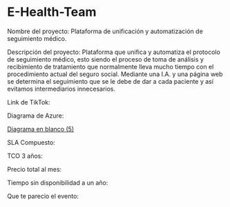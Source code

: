 # E-Health-Team

Nombre del proyecto: Plataforma de unificación y automatización de seguimiento médico.

Descripción del proyecto: Plataforma que unifica y automatiza el protocolo de seguimiento médico, esto siendo el proceso de toma de análisis y recibimiento de tratamiento que normalmente lleva mucho tiempo con el procedimiento actual del seguro social. Mediante una I.A. y una página web se determina el seguimiento que se le debe de dar a cada paciente y así evitamos intermediarios innecesarios. 

Link de TikTok: 

Diagrama de Azure:

[Diagrama en blanco (5)](https://user-images.githubusercontent.com/87103059/127759260-6b9d23b3-96a1-4a12-a6e4-1b5c64824daa.jpeg)

SLA Compuesto:

TCO 3 años:

Precio total al mes:

Tiempo sin disponibilidad a un año:

Que te parecio el evento:

